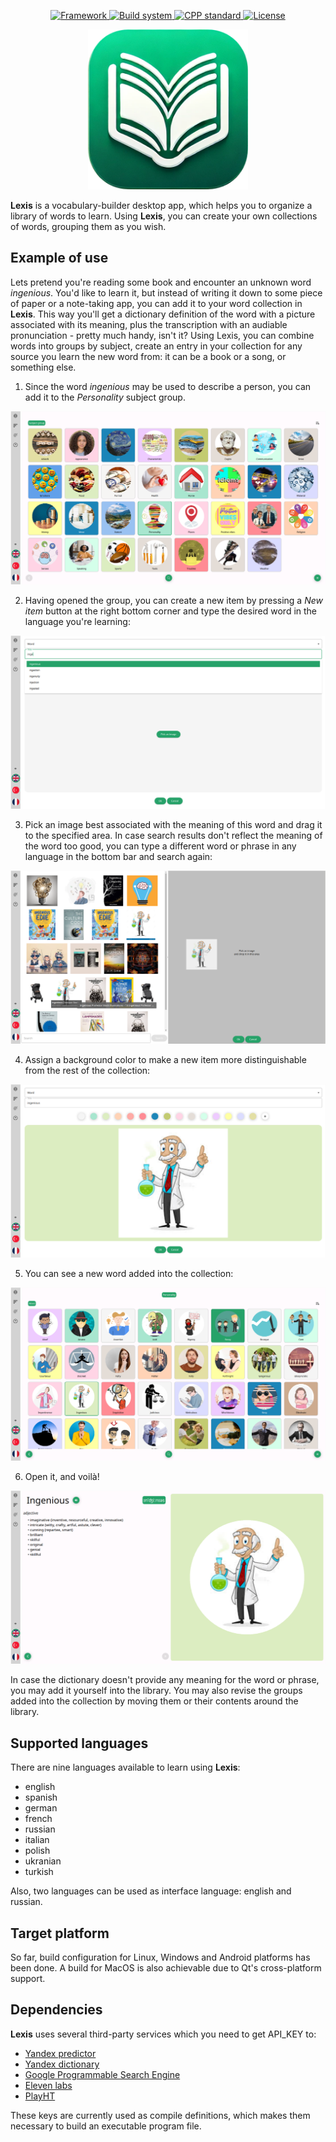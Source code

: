 <p align="center">
 <a href="https://www.qt.io/download-open-source">
   <img alt="Framework" src="https://img.shields.io/badge/Framework-Qt-green?style=for-the-badge">
 </a>
 <a href="https://cmake.org/">
   <img alt="Build system" src="https://img.shields.io/badge/Build_system-CMake-red?style=for-the-badge">
 </a>
 <a href="https://en.cppreference.com/w/cpp/23">
   <img alt="CPP standard" src="https://img.shields.io/badge/C%2B%2B_standard-23-lightblue?style=for-the-badge">
 </a>
 <a href="https://github.com/eliaseamus/lexis/blob/main/LICENSE">
   <img alt="License" src="https://img.shields.io/badge/License-GPL--3.0-blue?style=for-the-badge">
 </a>
</p>

<p align="center">
  <img alt="Logo" src="/icons/Lexis.png" width="256" height="256">
</p>

**Lexis** is a vocabulary-builder desktop app, which helps you to organize a library of words to learn.
Using **Lexis**, you can create your own collections of words, grouping them as you wish.

## Example of use
Lets pretend you're reading some book and encounter an unknown word *ingenious*.
You'd like to learn it, but instead of writing it down to some piece of paper or a note-taking app, you can add it to your word
collection in **Lexis**. This way you'll get a dictionary definition of the word with a picture associated with
its meaning, plus the transcription with an audiable pronunciation - pretty much handy, isn't it?
Using Lexis, you can combine words into groups by subject, create an entry in your collection for any source you learn the new word from:
it can be a book or a song, or something else.

1. Since the word *ingenious* may be used to describe a person, you can add it to the *Personality* subject group.

<p align="center">
  <img alt="Collection" src="docs/images/library_view.png">
</p>

2. Having opened the group, you can create a new item by pressing a *New item* button at the right bottom corner and type
the desired word in the language you're learning:

<p align="center">
  <img alt="New word" src="docs/images/predictor.png">
</p>

3. Pick an image best associated with the meaning of this word and drag it to the specified area. In case search results don't
reflect the meaning of the word too good, you can type a different word or phrase in any language in the bottom bar and search again:

<p align="center">
  <img alt="Pick image" src="docs/images/image_picker.png">
</p>

4. Assign a background color to make a new item more distinguishable from the rest of the collection:

<p align="center">
  <img alt="Assign color" src="docs/images/library_item_configuration.png">
</p>

5. You can see a new word added into the collection:

<p align="center">
  <img alt="New word" src="docs/images/section_item.png">
</p>

6. Open it, and voilà!

<p align="center">
  <img alt="Word card" src="docs/images/item_view.png">
</p>

In case the dictionary doesn't provide any meaning for the word or phrase, you may add it yourself into the library.
You may also revise the groups added into the collection by moving them or their contents around the library.

## Supported languages
There are nine languages available to learn using **Lexis**:
- english
- spanish
- german
- french
- russian
- italian
- polish
- ukranian
- turkish

Also, two languages can be used as interface language: english and russian.

## Target platform
So far, build configuration for Linux, Windows and Android platforms has been done. A build for MacOS is also achievable due to Qt's cross-platform support.

## Dependencies
**Lexis** uses several third-party services which you need to get API_KEY to:
- [Yandex predictor](https://yandex.com/dev/predictor/)
- [Yandex dictionary](https://yandex.com/dev/dictionary)
- [Google Programmable Search Engine](https://programmablesearchengine.google.com/about/)
- [Eleven labs](https://elevenlabs.io/)
- [PlayHT](https://play.ht/)

These keys are currently used as compile definitions, which makes them necessary to build an executable program file.

